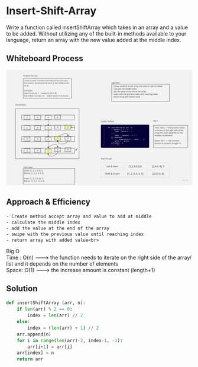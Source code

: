 # Insert-Shift-Array 
Write a function called insertShiftArray which takes in an array and a value to be added. Without utilizing any of the built-in methods available to your language, return an array with the new value added at the middle index.
## Whiteboard Process
![whiteboard](./whiteboard.jpg)
## Approach & Efficiency
<!-- What approach did you take? Why? What is the Big O space/time for this approach? -->
    - Create method accept array and value to add at middle
    - calculate the middle index
    - add the value at the end of the array
    - swipe with the previous value until reaching index
    - return array with added value<br>
Big O<br>
Time : O(n) ---> the function needs to iterate on the right side of the array/ list and it depends on the number of elements
<br>
Space: O(1) ---> the increase amount is constant (length+1)

## Solution
``` python
def insertShiftArray (arr, n):
    if len(arr) % 2 == 0:
        index = len(arr) // 2
    else:
        index = (len(arr) + 1) // 2
    arr.append(n)
    for i in range(len(arr)-2, index-1, -1):
        arr[i+1] = arr[i]
    arr[index] = n
    return arr
```